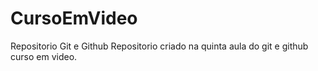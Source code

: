 # CursoEmVideo
Repositorio Git e Github 
Repositorio criado na quinta aula do git e github curso em video. 
